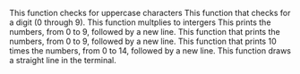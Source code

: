 This function checks for uppercase characters
This function that checks for a digit (0 through 9).
This function multplies to intergers
This prints the numbers, from 0 to 9, followed by a new line.
This function that prints the numbers, from 0 to 9, followed by a new line.
This function that prints 10 times the numbers, from 0 to 14, followed by a new line.
This function draws a straight line in the terminal.
